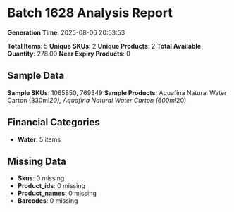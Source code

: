 # Batch 1628 Analysis Report

**Generation Time**: 2025-08-06 20:53:53

**Total Items**: 5
**Unique SKUs**: 2
**Unique Products**: 2
**Total Available Quantity**: 278.00
**Near Expiry Products**: 0

## Sample Data
**Sample SKUs**: 1065850, 769349
**Sample Products**: Aquafina Natural Water Carton (330ml*20), Aquafina Natural Water Carton (600ml*20)

## Financial Categories
- **Water**: 5 items

## Missing Data
- **Skus**: 0 missing
- **Product_ids**: 0 missing
- **Product_names**: 0 missing
- **Barcodes**: 0 missing
